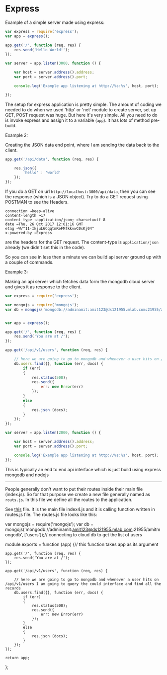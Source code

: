 # Express

Example of a simple server made using express:

```js
var express = require('express');
var app = express();

app.get('/', function (req, res) {
    res.send('Hello World!');
});

var server = app.listen(3000, function () {

    var host = server.address().address;
    var port = server.address().port;

    console.log('Example app listening at http://%s:%s', host, port);

});
```

The setup for express application is pretty simple. The amount of coding we needed to do when we used 'http' or 'net' module to create server, set up GET, POST request was huge. But here it's very simple. All you need to do is invoke express and assign it to a variable (`app`). It has lots of method pre-build.

Example 2:

Creating the JSON data end point, where I am sending the data back to the client.

```js
app.get('/api/data', function (req, res) {

    res.json({
        'hello' : 'world'
    });
});
```

If you do a GET on url `http://localhost:3000/api/data`, then you can see the response (which is a JSON object). Try to do a GET request using POSTMAN to see the Headers.

```
connection →keep-alive
content-length →17
content-type →application/json; charset=utf-8
date →Thu, 26 Oct 2017 12:01:16 GMT
etag →W/"11-IkjuL6CqqtmReFMfkkvwC0sKj04"
x-powered-by →Express
```
are the headers for the GET request. The content-type is `application/json` already (we didn't set this in the code).

So you can see in less then a minute we can build api server ground up with a couple of commands.

Example 3:

Making an api server which fetches data form the mongodb cloud server and gives it as response to the client.

```js
var express = require('express');

var mongojs = require('mongojs');
var db = mongojs('mongodb://adminamit:amit123@ds121955.mlab.com:21955/amitmongodb', ['users']);// connecting to cloud db to get the list of users


var app = express();

app.get('/', function (req, res) {
    res.send('You are at /');
});

app.get('/api/v1/users', function (req, res) {

    // here we are going to go to mongodb and whenever a user hits on /api/v1/users I am going to query the could interface and find all the records
    db.users.find({}, function (err, docs) {
        if (err)
        {
            res.status(500);
            res.send({
                err: new Error(err)
            });
        }
        else
        {
            res.json (docs);
        }
    });
});

var server = app.listen(2000, function () {

    var host = server.address().address;
    var port = server.address().port;

    console.log('Example app listening at http://%s:%s', host, port);
});
```
This is typically an end to end api interface which is just build using express mongodb and nodejs

----------------

People generally don't want to put their routes inside their main file (index.js). So for that purpose we create a new file generally named as `routs.js`. In this file we define all the routes to the application.

See [this](./index4.js) file. It is the main file index4.js and it is calling function written in routes.js file. The routes.js file looks like this:

var mongojs = require('mongojs');
var db = mongojs('mongodb://adminamit:amit123@ds121955.mlab.com:21955/amitmongodb', ['users']);// connecting to cloud db to get the list of users

module.exports = function (app) {// this function takes app as its argument

    app.get('/', function (req, res) {
        res.send('You are at /');
    });

    app.get('/api/v1/users', function (req, res) {

        // here we are going to go to mongodb and whenever a user hits on /api/v1/users I am going to query the could interface and find all the records
        db.users.find({}, function (err, docs) {
            if (err)
            {
                res.status(500);
                res.send({
                    err: new Error(err)
                });
            }
            else
            {
                res.json (docs);
            }
        });
    });

    return app;
};
